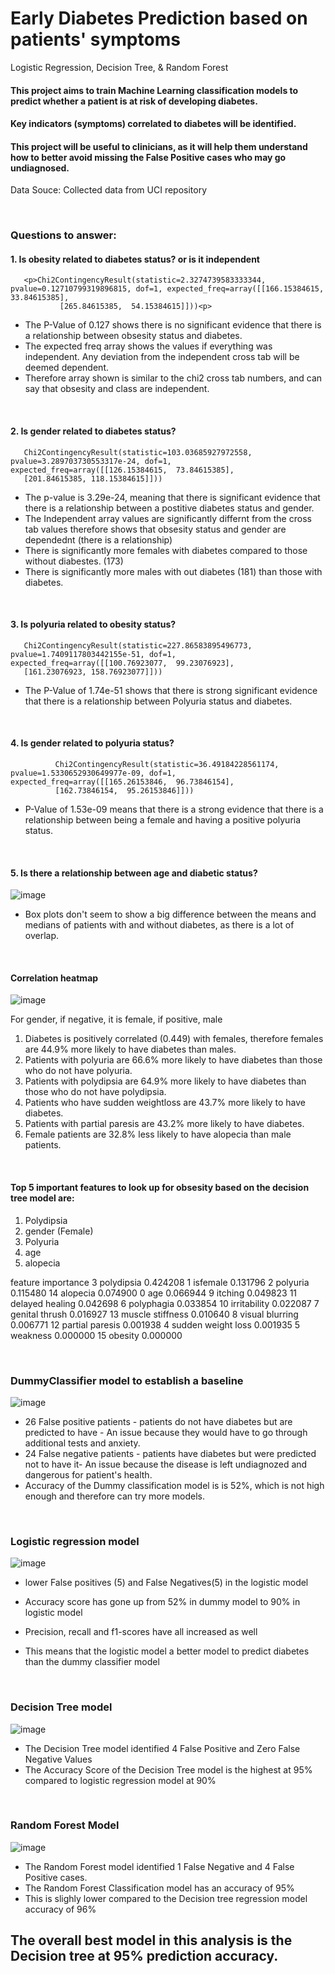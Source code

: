 # Early Diabetes Prediction based on patients' symptoms 
Logistic Regression, Decision Tree, &amp; Random Forest


#### This project aims to train Machine Learning classification models to predict whether a patient  is at risk of developing diabetes. 
#### Key indicators (symptoms) correlated to diabetes will be identified.
#### This project will be useful to clinicians, as it will help them understand how to better avoid missing the False Positive cases who may go undiagnosed.

Data Souce: Collected data from UCI repository

<p>&nbsp;</p>

### Questions  to answer:

#### 1. Is obesity related to diabetes status? or is it independent
       <p>Chi2ContingencyResult(statistic=2.3274739583333344, pvalue=0.12710799319896815, dof=1, expected_freq=array([[166.15384615,  33.84615385],
               [265.84615385,  54.15384615]]))<p>

* The P-Value of 0.127 shows there is no significant evidence that there is a relationship between obsesity status and diabetes. 
* The expected freq array shows the values if everything was independent. Any deviation from the independent cross tab will be deemed dependent. 
* Therefore array shown is similar to the chi2 cross tab numbers, and can say that obsesity and class are independent.

<p>&nbsp;</p>
<p></p>

#### 2. Is gender related to diabetes status?

       Chi2ContingencyResult(statistic=103.03685927972558, pvalue=3.289703730553317e-24, dof=1, expected_freq=array([[126.15384615,  73.84615385],
       [201.84615385, 118.15384615]]))

* The p-value is 3.29e-24, meaning that there is significant evidence that there is a relationship between a postitive diabetes status and gender. 
* The Independent array values are significantly differnt from the cross tab values therefore shows that obsesity status and gender are dependednt (there is a relationship)
* There is significantly more females with diabetes compared to those without diabestes. (173)
* There is significantly more males with out diabetes (181) than those with diabetes.

<p>&nbsp;</p>
<p></p>

#### 3. Is polyuria related to obesity status?

       Chi2ContingencyResult(statistic=227.86583895496773, pvalue=1.7409117803442155e-51, dof=1, expected_freq=array([[100.76923077,  99.23076923],
       [161.23076923, 158.76923077]]))

* The P-Value of 1.74e-51 shows that there is strong significant evidence that there is a relationship between Polyuria status and diabetes.

<p>&nbsp;</p>

#### 4. Is gender related to polyuria status?
              Chi2ContingencyResult(statistic=36.49184228561174, pvalue=1.5330652930649977e-09, dof=1, expected_freq=array([[165.26153846,  96.73846154],
              [162.73846154,  95.26153846]]))

* P-Value of 1.53e-09 means that there is a strong evidence that there is a relationship between being a female and having a positive polyuria status.
       
<p>&nbsp;</p>

  #### 5.  Is there a relationship between age and diabetic status?
![image](https://github.com/IkChristine/Early-Diabetes-Prediction-with-Machine-Learning-Classification-algorithms/assets/104997783/b8758ca0-51c2-4fc4-b3e1-a5cb10eb3938)


* Box plots don't seem to show a big difference between the means and medians of patients with and without diabetes, as there is a lot of overlap.


<p>&nbsp;</p>

#### Correlation heatmap

![image](https://github.com/IkChristine/Early-Diabetes-Prediction-with-Machine-Learning-Classification-algorithms/assets/104997783/89ba799f-a9ab-4c37-a2fa-e10daa549700)

For gender, if negative, it is female, if positive, male
1. Diabetes is positively correlated (0.449) with females, therefore females are 44.9% more likely to have diabetes than males.
2. Patients with polyuria are 66.6% more likely to have diabetes than those who do not have polyuria.
3. Patients with polydipsia are 64.9% more likely to have diabetes than  those who do not have polydipsia.
4. Patients who have sudden weightloss are 43.7% more likely to have diabetes.
5. Patients with partial paresis are 43.2% more likely to have diabetes.
6. Female patients are 32.8% less likely to have alopecia than male patients.

<p>&nbsp;</p>

#### Top 5 important features to look up for obsesity based on the decision tree model are: 
1. Polydipsia
2. gender (Female)
3. Polyuria
4. age
5. alopecia


feature	importance
3	polydipsia	0.424208
1	isfemale	0.131796
2	polyuria	0.115480
14	alopecia	0.074900
0	age	0.066944
9	itching	0.049823
11	delayed healing	0.042698
6	polyphagia	0.033854
10	irritability	0.022087
7	genital thrush	0.016927
13	muscle stiffness	0.010640
8	visual blurring	0.006771
12	partial paresis	0.001938
4	sudden weight loss	0.001935
5	weakness	0.000000
15	obesity	0.000000

<p>&nbsp;</p>

### DummyClassifier model to establish a baseline

![image](https://github.com/IkChristine/Early-Diabetes-Prediction-with-Machine-Learning-Classification-algorithms/assets/104997783/099f29bb-92d4-4e9e-ac8a-42380b3484e0)

* 26 False positive patients - patients do not have diabetes but are predicted to have - An issue because they would have to go through additional tests and anxiety.
* 24 False negative patients - patients have diabetes but were predicted not to have it- An issue because the disease is left undiagnozed and dangerous for patient's health.
* Accuracy of the Dummy classification model is  is 52%, which is not high enough and therefore can try more models.
  

<p>&nbsp;</p>

### Logistic regression model


![image](https://github.com/IkChristine/Early-Diabetes-Prediction-with-Machine-Learning-Classification-algorithms/assets/104997783/28800408-d2aa-4e80-9e12-90b44af5b217)

* lower False positives (5) and False Negatives(5) in the logistic model


*  Accuracy score has gone up from 52% in dummy model to 90% in logistic model
*  Precision, recall and f1-scores have all increased as well
*  This means that the logistic model a better model to predict diabetes than the dummy classifier model

<p>&nbsp;</p>

### Decision Tree model

![image](https://github.com/IkChristine/Early-Diabetes-Prediction-with-Machine-Learning-Classification-algorithms/assets/104997783/77035792-ef93-4bc9-b1f8-53f8031dc824)

* The Decision Tree model identified 4 False Positive and Zero False Negative Values
* The Accuracy Score of the Decision Tree model is the highest at 95% compared to logistic regression model at 90%

<p>&nbsp;</p>

### Random Forest Model

![image](https://github.com/IkChristine/Early-Diabetes-Prediction-with-Machine-Learning-Classification-algorithms/assets/104997783/a7c3e8e1-68b8-48a1-b701-b159ca7a9bf4)

 * The Random Forest model identified 1 False Negative and 4 False Positive cases.
 * The Random Forest Classification model has an accuracy of 95%
 * This is slighly lower compared to the Decision tree regression model accuracy of 96%


## The overall best model in this analysis is the Decision tree at 95% prediction accuracy.
  

